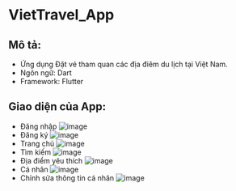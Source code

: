 # VietTravel_App

## Mô tả:
- Ứng dụng Đặt vé tham quan các địa điêm du lịch tại Việt Nam.
- Ngôn ngữ: Dart
- Framework: Flutter

## Giao diện của App:
- Đăng nhập ![image](screenshots/log_in.jpg)
- Đăng ký ![image](screenshots/sign_up.jpg)
- Trang chủ ![image](screenshots/home.jpg)
- Tìm kiếm ![image](screenshots/search_place.jpg)
- Địa điểm yêu thích ![image](screenshots/favorite_places.jpg)
- Cá nhân ![image](screenshots/profile.jpg)
- Chỉnh sửa thông tin cá nhân ![image](screenshots/edit_profile.jpg)
